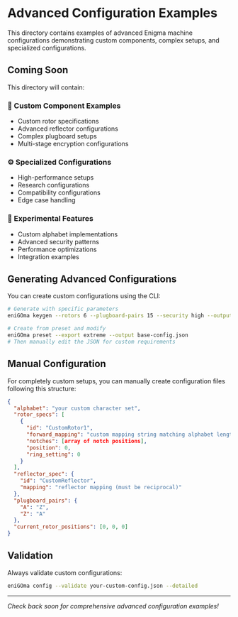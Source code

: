 # Advanced Configuration Examples

This directory contains examples of advanced Enigma machine configurations demonstrating custom components, complex setups, and specialized configurations.

## Coming Soon

This directory will contain:

### 🔧 Custom Component Examples
- Custom rotor specifications
- Advanced reflector configurations  
- Complex plugboard setups
- Multi-stage encryption configurations

### ⚙️ Specialized Configurations
- High-performance setups
- Research configurations
- Compatibility configurations
- Edge case handling

### 🧬 Experimental Features
- Custom alphabet implementations
- Advanced security patterns
- Performance optimizations
- Integration examples

## Generating Advanced Configurations

You can create custom configurations using the CLI:

```bash
# Generate with specific parameters
eniGOma keygen --rotors 6 --plugboard-pairs 15 --security high --output custom-advanced.json

# Create from preset and modify
eniGOma preset --export extreme --output base-config.json
# Then manually edit the JSON for custom requirements
```

## Manual Configuration

For completely custom setups, you can manually create configuration files following this structure:

```json
{
  "alphabet": "your custom character set",
  "rotor_specs": [
    {
      "id": "CustomRotor1",
      "forward_mapping": "custom mapping string matching alphabet length",
      "notches": [array of notch positions],
      "position": 0,
      "ring_setting": 0
    }
  ],
  "reflector_spec": {
    "id": "CustomReflector",
    "mapping": "reflector mapping (must be reciprocal)"
  },
  "plugboard_pairs": {
    "A": "Z",
    "Z": "A"
  },
  "current_rotor_positions": [0, 0, 0]
}
```

## Validation

Always validate custom configurations:

```bash
eniGOma config --validate your-custom-config.json --detailed
```

---

*Check back soon for comprehensive advanced configuration examples!*